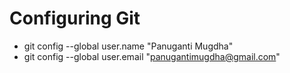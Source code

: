 # Configuring Git
- git config --global user.name "Panuganti Mugdha"
- git config --global user.email "panugantimugdha@gmail.com"
